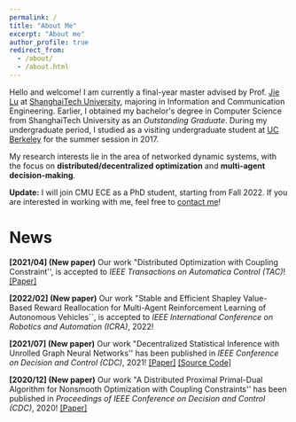 ```yaml
---
permalink: /
title: "About Me"
excerpt: "About me"
author_profile: true
redirect_from: 
  - /about/
  - /about.html
---
```


Hello and welcome! I am currently a final-year master advised by Prof. [Jie Lu](https://sist.shanghaitech.edu.cn/sist_en/2020/0814/c7582a54862/page.htm) at [ShanghaiTech University](https://www.shanghaitech.edu.cn/), majoring in Information and Communication Engineering. Earlier, I obtained my bachelor's degree in Computer Science from ShanghaiTech University as an *Outstanding Graduate*. During my undergraduate period, I studied as a visiting undergraduate student at [UC Berkeley](https://www.berkeley.edu/) for the summer session in 2017.

My research interests lie in the area of networked dynamic systems, with the focus on **distributed/decentralized optimization** and **multi-agent decision-making**.

**Update:** I will join CMU ECE as a PhD student, starting from Fall 2022. If you are interested in working with me, feel free to [contact me](mailto:wanghe@cmu.edu.cn)!



# News
**[2021/04] (New paper)** Our work "Distributed Optimization with Coupling Constraint'', is accepted to *IEEE Transactions on Automatica Control (TAC)*!  [[Paper]](https://arxiv.org/pdf/2102.12989.pdf)

**[2022/02] (New paper)** Our work "Stable and Efficient Shapley Value-Based Reward Reallocation for Multi-Agent Reinforcement Learning of Autonomous Vehicles``, is accepted to *IEEE International Conference on Robotics and Automation (ICRA)*, 2022! 

**[2021/07] (New paper)** Our work "Decentralized Statistical Inference with Unrolled Graph Neural Networks'' has been published in *IEEE Conference on Decision and Control (CDC)*, 2021!  [[Paper]](https://arxiv.org/pdf/2104.01555.pdf) [[Source Code]](https://github.com/IrisWangHe/Learning-based-DOP-Framework)

**[2020/12] (New paper)** Our work "A Distributed Proximal Primal-Dual Algorithm for Nonsmooth Optimization with Coupling Constraints'' has been published in *Proceedings of IEEE Conference on Decision and Control (CDC)*, 2020!  [[Paper]](https://ieeexplore.ieee.org/abstract/document/9303937)

<script type="text/javascript" id="clustrmaps" src="//cdn.clustrmaps.com/map_v2.js?cl=ffffff&w=300&t=n&d=I_uOE3DxWcuJCMuYLMmMcoCunu8Tgd49dqTu30nqLSQ&co=61aadd&cmo=ce7be5&cmn=feb4d4&ct=fffcfc"></script>